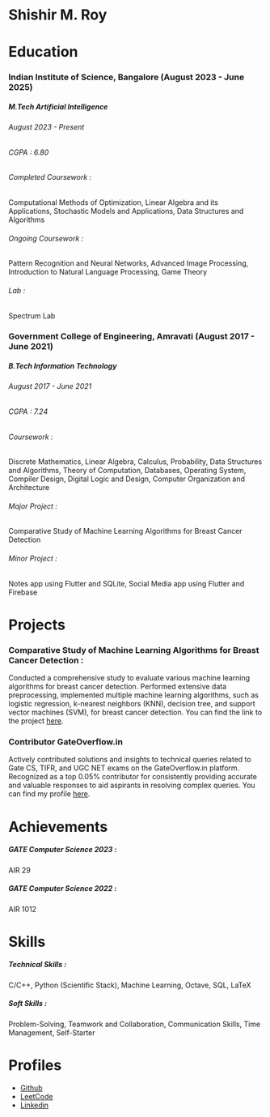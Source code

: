 # Shishir M. Roy

# Education

### Indian Institute of Science, Bangalore (August 2023 - June 2025)
##### M.Tech Artificial Intelligence
###### August 2023 - Present
###### CGPA : 6.80
###### Completed Coursework :
Computational Methods of Optimization, Linear Algebra and its Applications, Stochastic Models and Applications, Data Structures and Algorithms
###### Ongoing Coursework :
Pattern Recognition and Neural Networks, Advanced Image Processing, Introduction to Natural Language Processing, Game Theory
###### Lab :
Spectrum Lab

### Government College of Engineering, Amravati (August 2017 - June 2021)
##### B.Tech Information Technology
###### August 2017 - June 2021
###### CGPA : 7.24
###### Coursework :
Discrete Mathematics, Linear Algebra, Calculus, Probability, Data Structures and Algorithms, Theory of Computation, Databases, Operating System, Compiler Design, Digital Logic and Design, Computer Organization and Architecture
###### Major Project : 
Comparative Study of Machine Learning Algorithms for Breast Cancer Detection
###### Minor Project : 
Notes app using Flutter and SQLite, Social Media app using Flutter and Firebase



# Projects

### Comparative Study of Machine Learning Algorithms for Breast Cancer Detection :
Conducted a comprehensive study to evaluate various machine learning algorithms for breast cancer detection. Performed extensive data preprocessing, implemented multiple machine learning algorithms, such as logistic regression, k-nearest neighbors (KNN), decision tree, and support vector machines (SVM), for breast cancer detection. You can find the link to the project [here](https://github.com/yoR-rihsihS/Breast-Cancer-Prediction).

### Contributor GateOverflow.in
Actively contributed solutions and insights to technical queries related to Gate CS, TIFR, and UGC NET exams on the GateOverflow.in platform. Recognized as a top 0.05% contributor for consistently providing accurate and valuable responses to aid aspirants in resolving complex queries. You can find my profile [here](https://gateoverflow.in/user/shishir__roy).



# Achievements

##### GATE Computer Science 2023 : 
AIR 29
##### GATE Computer Science 2022 : 
AIR 1012



# Skills

##### Technical Skills :
C/C++, Python (Scientific Stack), Machine Learning, Octave, SQL, LaTeX
##### Soft Skills :
Problem-Solving, Teamwork and Collaboration, Communication Skills, Time Management, Self-Starter



# Profiles
+ [Github](https://github.com/yoR-rihsihS)
+ [LeetCode](https://leetcode.com/shishir__roy/)
+ [Linkedin](https://www.linkedin.com/in/shishir--roy)
